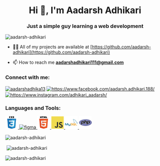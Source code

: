 <h1 align="center">Hi 👋, I'm Aadarsh Adhikari</h1>
<h3 align="center">Just a simple guy learning a web development</h3>

<p align="left"> <img src="https://komarev.com/ghpvc/?username=aadarsh-adhikari&label=Profile%20views&color=0e75b6&style=flat" alt="aadarsh-adhikari" /> </p>

- 👨‍💻 All of my projects are available at [https://github.com/aadarsh-adhikari](https://github.com/aadarsh-adhikari)

- 📫 How to reach me **aadarshadhikari111@gmail.com**

<h3 align="left">Connect with me:</h3>
<p align="left">
<a href="https://twitter.com/aadarshadhika13" target="blank"><img align="center" src="https://raw.githubusercontent.com/rahuldkjain/github-profile-readme-generator/master/src/images/icons/Social/twitter.svg" alt="aadarshadhika13" height="30" width="40" /></a>
<a href="https://fb.com/https://www.facebook.com/aadarsh.adhikari.188/" target="blank"><img align="center" src="https://raw.githubusercontent.com/rahuldkjain/github-profile-readme-generator/master/src/images/icons/Social/facebook.svg" alt="https://www.facebook.com/aadarsh.adhikari.188/" height="30" width="40" /></a>
<a href="https://instagram.com/https://www.instagram.com/adhikari_aadarsh/" target="blank"><img align="center" src="https://raw.githubusercontent.com/rahuldkjain/github-profile-readme-generator/master/src/images/icons/Social/instagram.svg" alt="https://www.instagram.com/adhikari_aadarsh/" height="30" width="40" /></a>
</p>

<h3 align="left">Languages and Tools:</h3>
<p align="left"> <a href="https://www.w3schools.com/css/" target="_blank" rel="noreferrer"> <img src="https://raw.githubusercontent.com/devicons/devicon/master/icons/css3/css3-original-wordmark.svg" alt="css3" width="40" height="40"/> </a> <a href="https://www.figma.com/" target="_blank" rel="noreferrer"> <img src="https://www.vectorlogo.zone/logos/figma/figma-icon.svg" alt="figma" width="40" height="40"/> </a> <a href="https://www.w3.org/html/" target="_blank" rel="noreferrer"> <img src="https://raw.githubusercontent.com/devicons/devicon/master/icons/html5/html5-original-wordmark.svg" alt="html5" width="40" height="40"/> </a> <a href="https://developer.mozilla.org/en-US/docs/Web/JavaScript" target="_blank" rel="noreferrer"> <img src="https://raw.githubusercontent.com/devicons/devicon/master/icons/javascript/javascript-original.svg" alt="javascript" width="40" height="40"/> </a> <a href="https://www.mysql.com/" target="_blank" rel="noreferrer"> <img src="https://raw.githubusercontent.com/devicons/devicon/master/icons/mysql/mysql-original-wordmark.svg" alt="mysql" width="40" height="40"/> </a> <a href="https://www.php.net" target="_blank" rel="noreferrer"> <img src="https://raw.githubusercontent.com/devicons/devicon/master/icons/php/php-original.svg" alt="php" width="40" height="40"/> </a> </p>

<p><img align="center" src="https://github-readme-stats.vercel.app/api/top-langs?username=aadarsh-adhikari&show_icons=true&locale=en&layout=compact" alt="aadarsh-adhikari" /></p>
<p>&nbsp;<img align="center" src="https://github-readme-stats.vercel.app/api?username=aadarsh-adhikari&show_icons=true&locale=en" alt="aadarsh-adhikari" /></p>

<p><img align="center" src="https://github-readme-streak-stats.herokuapp.com/?user=aadarsh-adhikari&" alt="aadarsh-adhikari" /></p>
